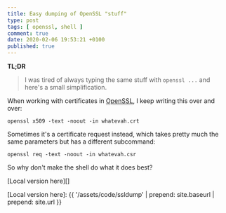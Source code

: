 ```yaml
---
title: Easy dumping of OpenSSL "stuff"
type: post
tags: [ openssl, shell ]
comment: true
date: 2020-02-06 19:53:21 +0100
published: true
---
```


**TL;DR**

> I was tired of always typing the same stuff with `openssl ...` and here's
> a small simplification.

When working with certificates in [OpenSSL][], I keep writing this over and over:

```shell
openssl x509 -text -noout -in whatevah.crt
```

Sometimes it's a certificate request instead, which takes pretty much the same parameters but has a different subcommand:

```shell
openssl req -text -noout -in whatevah.csr
```

So why don't make the shell do what it does best?

<script src="https://gitlab.com/polettix/notechs/snippets/1937110.js"></script>

[Local version here][]

[OpenSSL]: https://www.openssl.org/
[Local version here]: {{ '/assets/code/ssldump' | prepend: site.baseurl | prepend: site.url }}
